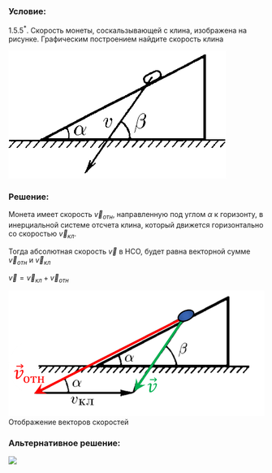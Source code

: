 ###  Условие: 

$1.5.5^*.$ Скорость монеты, соскальзывающей с клина, изображена на рисунке. Графическим построением найдите скорость клина 

![ К задаче 1.5.5 |429x252, 31%](../../img/1.5.5/statement.png)

###  Решение: 

Монета имеет скорость $\vec{v}_{отн}$, направленную под углом $\alpha$ к горизонту, в инерциальной системе отсчета клина, который движется горизонтально со скоростью $\vec{v}_{кл}$.

Тогда абсолютная скорость $\vec{v}$ в НСО, будет равна векторной сумме $\vec{v}_{отн}$ и $\vec{v}_{кл}$

$\vec{v} = \vec{v}_{кл} + \vec{v}_{отн}$

![ Отображение векторов скоростей |787x385, 59%](../../img/1.5.5/03.png)  Отображение векторов скоростей 

###  Альтернативное решение: 

![](https://www.youtube.com/embed/nxJyr6Tgn90)   

